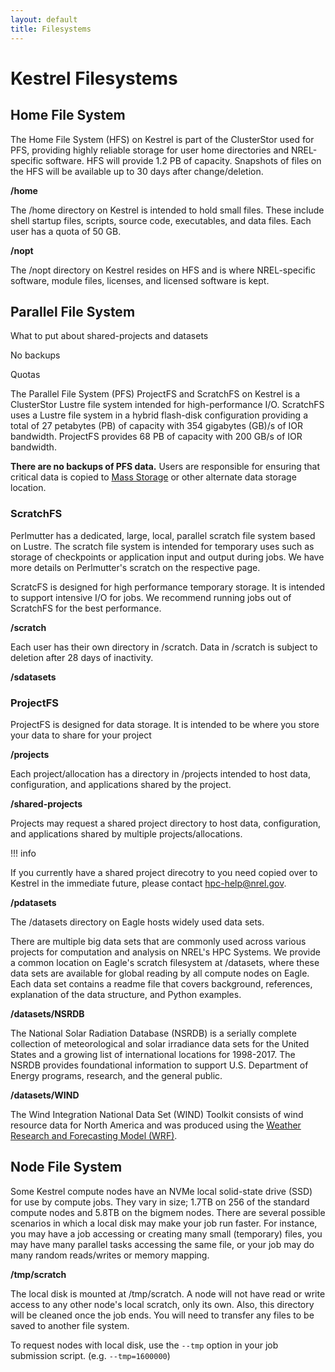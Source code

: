 ```yaml
---
layout: default
title: Filesystems
---
```

# Kestrel Filesystems


## Home File System

The Home File System (HFS) on Kestrel is part of the ClusterStor used for PFS, providing highly reliable storage for user home directories and NREL-specific software. HFS will provide 1.2 PB of capacity. Snapshots of files on the HFS will be available up to 30 days after change/deletion. 

**/home**

The /home directory on Kestrel is intended to hold small files. These include shell startup files, scripts, source code, executables, and data files. Each user has a quota of 50 GB.

**/nopt**

The /nopt directory on Kestrel resides on HFS and is where NREL-specific software, module files, licenses, and licensed software is kept.

## Parallel File System

What to put about shared-projects and datasets 

No backups 

Quotas

The Parallel File System (PFS) ProjectFS and ScratchFS on Kestrel is a ClusterStor Lustre file system intended for high-performance I/O. ScratchFS uses a Lustre file system in a hybrid flash-disk configuration providing a total of 27 petabytes (PB) of capacity with 354 gigabytes (GB)/s of IOR bandwidth. ProjectFS provides 68 PB of capacity with 200 GB/s of IOR bandwidth. 

**There are no backups of PFS data.**  Users are responsible for ensuring that critical data is copied to [Mass Storage](../../Managing_Data/mss.md) or other alternate data storage location.

### ScratchFS

Perlmutter has a dedicated, large, local, parallel scratch file system based on Lustre. The scratch file system is intended for temporary uses such as storage of checkpoints or application input and output during jobs. We have more details on Perlmutter's scratch on the respective page.


ScratcFS is designed for high performance temporary storage. It is intended to support intensive I/O for jobs. We recommend running jobs out of ScratchFS for the best performance. 

**/scratch**

Each user has their own directory in /scratch. Data in /scratch is subject to deletion after 28 days of inactivity. 

**/sdatasets**


### ProjectFS

ProjectFS is designed for data storage. It is intended to be where you store your data to share for your project

**/projects**

Each project/allocation has a directory in /projects intended to host data, configuration, and applications shared by the project.

**/shared-projects**

Projects may request a shared project directory to host data, configuration, and applications shared by multiple projects/allocations. 

!!! info

If you currently have a shared project direcotry to you need copied over to Kestrel in the immediate future, please contact hpc-help@nrel.gov. 

**/pdatasets**

The /datasets directory on Eagle hosts widely used data sets. 

There are multiple big data sets that are commonly used across various projects for computation and analysis on NREL's HPC Systems. We provide a common location on Eagle's scratch filesystem at /datasets, where these data sets are available for global reading by all compute nodes on Eagle. Each data set contains a readme file that covers background, references, explanation of the data structure, and Python examples.

**/datasets/NSRDB**

The National Solar Radiation Database (NSRDB) is a serially complete collection of meteorological and solar irradiance data sets for the United States and a growing list of international locations for 1998-2017. The NSRDB provides foundational information to support U.S. Department of Energy programs, research, and the general public.

**/datasets/WIND**

The Wind Integration National Data Set (WIND) Toolkit consists of wind resource data for North America and was produced using the [Weather Research and Forecasting Model (WRF)](https://www.mmm.ucar.edu/models/wrf).

## Node File System

Some Kestrel compute nodes have an NVMe local solid-state drive (SSD) for use by compute jobs. They vary in size; 1.7TB on 256 of the standard compute nodes and 5.8TB on the bigmem nodes. There are several possible scenarios in which a local disk may make your job run faster. For instance, you may have a job accessing or creating many small (temporary) files, you may have many parallel tasks accessing the same file, or your job may do many random reads/writes or memory mapping.

**/tmp/scratch**

The local disk is mounted at /tmp/scratch. A node will not have read or write access to any other node's local scratch, only its own. Also, this directory will be cleaned once the job ends. You will need to transfer any files to be saved to another file system. 

<!-- TODO: add link to resource request descriptions once available (For more information about requesting this feature, please see Resource Request Descriptions on the [Eagle Batch Jobs](./Running/batch_jobs.md) page.) -->
To request nodes with local disk, use the `--tmp` option in your job submission script. (e.g. `--tmp=1600000`)




